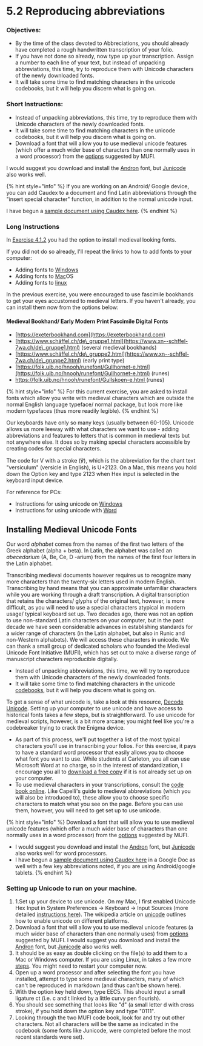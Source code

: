 # 5.2 Reproducing abbreviations

### Objectives:

* By the time of the class devoted to Abbreciations, you should already have completed a rough handwritten transcription of your folio.&#x20;
* If you have not done so already, now type up your transcription. Assign a number to each line of your text, but instead of unpacking abbreviations, this time, try to reproduce them with Unicode characters of the newly downloaded fonts.&#x20;
* It will take some time to find matching characters in the unicode codebooks, but it will help you discern what is going on.

### Short Instructions:

* Instead of unpacking abbreviations, this time, try to reproduce them with Unicode characters of the newly downloaded fonts.&#x20;
* It will take some time to find matching characters in the unicode codebooks, but it will help you discern what is going on.
* Download a font that will allow you to use medieval unicode features (which offer a much wider base of characters than one normally uses in a word processor) from the [options](https://folk.uib.no/hnooh/mufi/fonts/index.html) suggested by MUFI.&#x20;

I would suggest you download and install the [Andron](https://folk.uib.no/hnooh/mufi/fonts/Andron/AND\_SCR\_WEB\_3.0.zip) font, but [Junicode](https://sourceforge.net/projects/junicode/files/) also works well.

{% hint style="info" %}
If you are working on an Android/ Google device, you can add Caudex to a document and find Latin abbreviations through the "insert special character" function, in addition to the normal unicode input.&#x20;



I have begun a [sample document using Caudex here](https://docs.google.com/document/d/1lXUyLThVuMDuRpRH-YoBiL7RwAIDkmlnSWLSfoMcX34/edit?usp=sharing).
{% endhint %}



### Long Instructions

In [Exercise 4.1.2](https://marc-saurette.gitbook.io/mems-3001/course-information/exercises/4.1-writing-and-scripts) you had the option to install medieval looking fonts.&#x20;

If you did not do so already, I'll repeat the links to how to add fonts to your computer:

* Adding fonts to [Windows](https://support.microsoft.com/en-us/office/add-a-font-b7c5f17c-4426-4b53-967f-455339c564c1)
* Adding fonts to [Mac](https://support.apple.com/en-ca/HT201749)OS
* Adding fonts to [linux](https://itsfoss.com/install-fonts-ubuntu/)

In the previous exercise, you were encouraged to use fascimile bookhands to get your eyes accustomed to medieval letters. If you haven't already, you can install them now from the options below:&#x20;

#### &#x20;Medieval Bookhand/ Early Modern Print Fascimile Digital Fonts

* [https://exeterbookhand.com](https://exeterbookhand.com)
* [https://www.schäffel.ch/de\_gruppe1.html](https://www.xn--schffel-7wa.ch/de\_gruppe1.html) (several medieval bookhands)
* [https://www.schäffel.ch/de\_gruppe2.html](https://www.xn--schffel-7wa.ch/de\_gruppe2.html) (early print type)
* [https://folk.uib.no/hnooh/runefont/Gullhornet-e.html](https://folk.uib.no/hnooh/runefont/Gullhornet-e.html)  (runes)
* [https://folk.uib.no/hnooh/runefont/Gullskoen-e.html ](https://folk.uib.no/hnooh/runefont/Gullskoen-e.html)(runes)

{% hint style="info" %}
For this current exercise, you are asked to install fonts which allow you write with medieval characters which are outside the normal English language typeface/ normal package, but look more like modern typefaces (thus more readily legible).
{% endhint %}

Our keyboards have only so many keys (usually between 60-105). Unicode allows us more leeway with what characters we want to use - adding abbreviations and features to letters that is common in medieval texts but not anywhere else. It does so by making special characters accessible by creating codes for special characters.&#x20;

The code for V with a stroke (℣), which is the abbreviation for the chant text "versiculum" (versicle in English), is U+2123. On a Mac, this means you hold down the Option key and type 2123 when Hex input is selected in the keyboard input device.&#x20;

For reference for PCs:

* Instructions for using unicode on [Windows](https://support.microsoft.com/en-us/office/insert-ascii-or-unicode-latin-based-symbols-and-characters-d13f58d3-7bcb-44a7-a4d5-972ee12e50e0)
* Instructions for using unicode with [Word](https://support.microsoft.com/en-us/office/insert-ascii-or-unicode-latin-based-symbols-and-characters-d13f58d3-7bcb-44a7-a4d5-972ee12e50e0)

## Installing Medieval Unicode Fonts

Our word _alphabet_ comes from the names of the first two letters of the Greek alphabet (alpha + beta). In Latin, the alphabet was called an _abecedarium_ (A, Be, Ce, D -arium) from the names of the first four letters in the Latin alphabet.&#x20;

Transcribing medieval documents however requires us to recognize many more characters than the twenty-six letters used in modern English. Transcribing by hand means that you can approximate unfamiliar characters while you are working through a draft transcription. A digital transcription that retains the characters/ glyphs of the original text, however, is more difficult, as you will need to use a special characters atypical in modern usage/ typical keyboard set up. Two decades ago, there was not an option to use non-standard Latin characters on your computer, but in the past decade we have seen considerable advances in establishing standards for a wider range of characters (in the Latin alphabet, but also in Runic and non-Western alphabets). We will access these characters in unicode. We can thank a small group of dedicated scholars who founded the Medieval Unicode Font Initiative (MUFI), which has set out to make a diverse range of manuscript characters reproducible digitally.

* Instead of unpacking abbreviations, this time, we will try to reproduce them with Unicode characters of the newly downloaded fonts.&#x20;
* It will take some time to find matching characters in the unicode [codebooks](https://mufi.info/m.php?p=muficodechart), but it will help you discern what is going on.

To get a sense of what unicode is, take a look at this resource, [Decode Unicode](http://decodeunicode.org/). Setting up your computer to use unicode and have access to historical fonts takes a few steps, but is straightforward. To use unicode for medieval scripts, however, is a bit more arcane; you might feel like you're a codebreaker trying to crack the Enigma device.&#x20;

* As part of this process, we'll put together a list of the most typical characters you'll use in transcribing your folios. For this exercise, it pays to have a standard word processor that easily allows you to choose what font you want to use. While students at Carleton, you all can use Microsoft Word at no charge, so in the interest of standardization, I encourage you all to [download a free copy](https://carleton.ca/its/ms-offer-students/) if it is not already set up on your computer.&#x20;
* To use medieval characters in your transcriptions, consult the [code book online](https://mufi.info/m.php?p=muficodechart). Like Capelli's guide to medieval abbreviations (which you will also be introduced to), these allow you to choose specific characters to match what you see on the page. Before you can use them, however, you will need to get set up to use unicode.

{% hint style="info" %}
Download a font that will allow you to use medieval unicode features (which offer a much wider base of characters than one normally uses in a word processor) from the [options](https://folk.uib.no/hnooh/mufi/fonts/index.html) suggested by MUFI.&#x20;



* I would suggest you download and install the [Andron](https://folk.uib.no/hnooh/mufi/fonts/Andron/AND\_SCR\_WEB\_3.0.zip) font, but [Junicode](https://sourceforge.net/projects/junicode/files/) also works well for word processors.&#x20;
* I have begun a [sample document using Caudex here](https://docs.google.com/document/d/1lXUyLThVuMDuRpRH-YoBiL7RwAIDkmlnSWLSfoMcX34/edit?usp=sharing) in a Google Doc as well with a few key abbreviations noted, if you are using Android/google tablets.
{% endhint %}

### Setting up Unicode to run on your machine. <a href="#setting-up-unicode-to-run-on-your-machine." id="setting-up-unicode-to-run-on-your-machine."></a>

1. 1.Set up your device to use unicode. On my Mac, I first enabled Unicode Hex Input in System Preferences -> Keyboard -> Input Sources (more detailed [instructions here](https://poynton.ca/notes/misc/mac-unicode-hex-input.html)). The wikipedia article on [unicode](https://en.wikipedia.org/wiki/Unicode\_input) outlines how to enable unicode on different platforms.
2. Download a font that will allow you to use medieval unicode features (a much wider base of characters than one normally uses) from [options](https://folk.uib.no/hnooh/mufi/fonts/index.html) suggested by MUFI. I would suggest you download and install the [Andron](https://folk.uib.no/hnooh/mufi/fonts/Andron/AND\_SCR\_WEB\_3.0.zip) font, but [Junicode](https://sourceforge.net/projects/junicode/files/) also works well.
3. It should be as easy as double clicking on the file(s) to add them to a Mac or Windows computer. If you are using Linux, in takes a few more [steps](https://askubuntu.com/questions/3697/how-do-i-install-fonts). You might need to restart your computer now.&#x20;
4. Open up a word processor and after selecting the font you have installed, attempt to type some medieval characters, many of which can't be reproduced in markdown (and thus can't be shown here).
5. With the option key held down, type EEC5. This should input a small ligature ct (i.e. c and t linked by a little curvy pen flourish).
6. You should see something that looks like "đ" (a small letter d with cross stroke), if you hold down the option key and type "0111".
7. Looking through the two MUFI code book, look for and try out other characters. Not all characters will be the same as indicated in the codebook (some fonts like Junicode, were completed before the most recent standards were set).

### &#x20;<a href="#working-with-mufi-unicode" id="working-with-mufi-unicode"></a>
